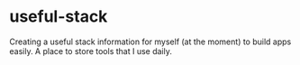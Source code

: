 # useful-stack
Creating a useful stack information for myself (at the moment) to build apps easily. A place to store tools that I use daily.
